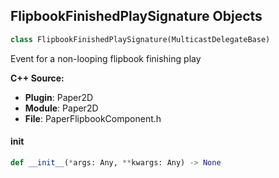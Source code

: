 ## FlipbookFinishedPlaySignature Objects

```python
class FlipbookFinishedPlaySignature(MulticastDelegateBase)
```

Event for a non-looping flipbook finishing play

**C++ Source:**

- **Plugin**: Paper2D
- **Module**: Paper2D
- **File**: PaperFlipbookComponent.h

<a id="unreal.FlipbookFinishedPlaySignature.__init__"></a>

#### __init__

```python
def __init__(*args: Any, **kwargs: Any) -> None
```

<a id="unreal.RigVMAssetDataFilterDynamic"></a>